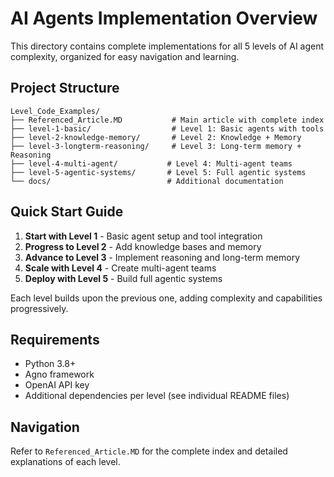 # AI Agents Implementation Overview

This directory contains complete implementations for all 5 levels of AI agent complexity, organized for easy navigation and learning.

## Project Structure

```
Level_Code_Examples/
├── Referenced_Article.MD           # Main article with complete index
├── level-1-basic/                  # Level 1: Basic agents with tools
├── level-2-knowledge-memory/       # Level 2: Knowledge + Memory
├── level-3-longterm-reasoning/     # Level 3: Long-term memory + Reasoning
├── level-4-multi-agent/           # Level 4: Multi-agent teams
├── level-5-agentic-systems/       # Level 5: Full agentic systems
└── docs/                          # Additional documentation
```

## Quick Start Guide

1. **Start with Level 1** - Basic agent setup and tool integration
2. **Progress to Level 2** - Add knowledge bases and memory
3. **Advance to Level 3** - Implement reasoning and long-term memory
4. **Scale with Level 4** - Create multi-agent teams
5. **Deploy with Level 5** - Build full agentic systems

Each level builds upon the previous one, adding complexity and capabilities progressively.

## Requirements

- Python 3.8+
- Agno framework
- OpenAI API key
- Additional dependencies per level (see individual README files)

## Navigation

Refer to `Referenced_Article.MD` for the complete index and detailed explanations of each level.
